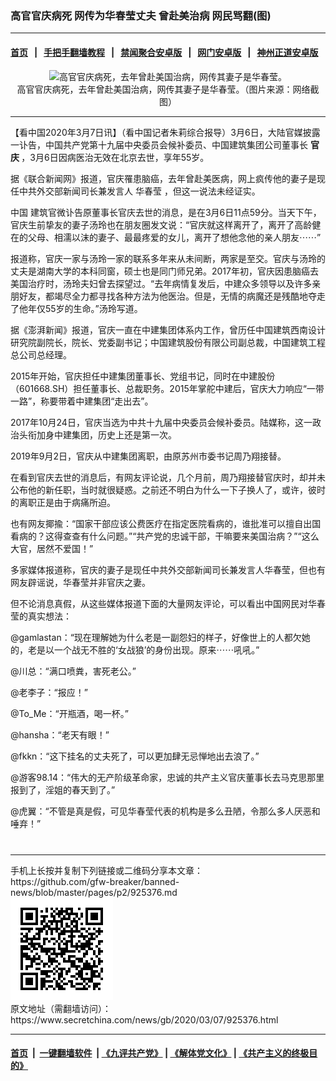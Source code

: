 ### 高官官庆病死 网传为华春莹丈夫 曾赴美治病 网民骂翻(图)
------------------------

#### [首页](https://github.com/gfw-breaker/banned-news/blob/master/README.md) &nbsp;&nbsp;|&nbsp;&nbsp; [手把手翻墙教程](https://github.com/gfw-breaker/guides/wiki) &nbsp;&nbsp;|&nbsp;&nbsp; [禁闻聚合安卓版](https://github.com/gfw-breaker/bn-android) &nbsp;&nbsp;|&nbsp;&nbsp; [网门安卓版](https://github.com/oGate2/oGate) &nbsp;&nbsp;|&nbsp;&nbsp; [神州正道安卓版](https://github.com/SzzdOgate/update) 



<div class="article_right" style="fone-color:#000">
 <p style="text-align:center">
  <img alt="高官官庆病死，去年曾赴美国治病，网传其妻子是华春莹。" src="//img3.secretchina.com/pic/2020/3-7/p2642261a402994184-ss.jpg" style="height:338px; width:600px"/>
  <br>
   高官官庆病死，去年曾赴美国治病，网传其妻子是华春莹。（图片来源：网络截图）
   <span id="hideid" name="hideid" style="color:red;display:none;">
    <span href="https://www.secretchina.com">
    </span>
   </span>
  </br>
 </p>
 <div id="txt-mid1-t21-2017">
  

---


  </div>
 </div>
 <p>
  【看中国2020年3月7日讯】（看中国记者朱莉综合报导）3月6日，大陆官媒披露一讣告，中国共产党第十九届中央委员会候补委员、中国建筑集团公司董事长
  <strong>
   <span href="https://www.secretchina.com/news/gb/tag/官庆" target="_blank">
    官庆
   </span>
  </strong>
  ，3月6日因病医治无效在北京去世，享年55岁。
  <span id="hideid" name="hideid" style="color:red;display:none;">
   <span href="https://www.secretchina.com">
   </span>
  </span>
 </p>
 <p>
  据《联合新闻网》报道，官庆罹患脑癌，去年曾赴美医病，网上疯传他的妻子是现任中共外交部新闻司长兼发言人
  <span href="https://www.secretchina.com/news/gb/tag/华春莹" target="_blank">
   华春莹
  </span>
  ，但这一说法未经证实。
 </p>
 <p>
  <span href="https://www.secretchina.com" target="_blank">
   中国
  </span>
  建筑官微讣告原董事长官庆去世的消息，是在3月6日11点59分。当天下午，官庆生前挚友的妻子汤玲也在朋友圈发文说：“官庆就这样离开了，离开了高龄健在的父母、相濡以沫的妻子、最最疼爱的女儿，离开了想他念他的亲人朋友⋯⋯”
 </p>
 <p>
  报道称，官庆一家与汤玲一家的联系多年来从未间断，两家是至交。官庆与汤玲的丈夫是湖南大学的本科同窗，硕士也是同门师兄弟。2017年初，官庆因患脑癌去美国治疗时，汤玲夫妇曾去探望过。“去年病情复发后，中建众多领导以及许多亲朋好友，都竭尽全力都寻找各种方法为他医治。但是，无情的病魔还是残酷地夺走了他年仅55岁的生命。”汤玲写道。
 </p>
 <p>
  据《澎湃新闻》报道，官庆一直在中建集团体系内工作，曾历任中国建筑西南设计研究院副院长，院长、党委副书记；中国建筑股份有限公司副总裁，中国建筑工程总公司总经理。
 </p>
 <p>
  2015年开始，官庆担任中建集团董事长、党组书记，同时在中建股份（601668.SH）担任董事长、总裁职务。2015年掌舵中建后，官庆大力响应“一带一路”，称要带着中建集团“走出去”。
 </p>
 <p>
  2017年10月24日，官庆当选为中共十九届中央委员会候补委员。陆媒称，这一政治头衔加身中建集团，历史上还是第一次。
 </p>
 <p>
  2019年9月2日，官庆从中建集团离职，由原苏州市委书记周乃翔接替。
 </p>
 <p>
  在看到官庆去世的消息后，有网友评论说，几个月前，周乃翔接替官庆时，却并未公布他的新任职，当时就很疑惑。之前还不明白为什么一下子换人了，或许，彼时的离职正是由于病痛所迫。
 </p>
 <p>
  也有网友揶揄：“国家干部应该公费医疗在指定医院看病的，谁批准可以擅自出国看病的？这得查查有什么问题。”“共产党的忠诚干部，干嘛要来美国治病？”“这么大官，居然不爱国！”
 </p>
 <p>
  多家媒体报道称，官庆的妻子是现任中共外交部新闻司长兼发言人华春莹，但也有网友辟谣说，华春莹并非官庆之妻。
 </p>
 <p>
  但不论消息真假，从这些媒体报道下面的大量网友评论，可以看出中国网民对华春莹的真实想法：
 </p>
 <p>
  @gamlastan：“现在理解她为什么老是一副怨妇的样子，好像世上的人都欠她的，老是以一个战无不胜的‘女战狼’的身份出现。原来⋯⋯吼吼。”
 </p>
 <p>
  @川总：“满口喷粪，害死老公。”
 </p>
 <p>
  @老李子：“报应！”
 </p>
 <p>
  @To_Me：“开瓶酒，喝一杯。”
 </p>
 <p>
  @hansha：“老天有眼！”
 </p>
 <p>
  @fkkn：“这下挂名的丈夫死了，可以更加肆无忌惮地出去浪了。”
 </p>
 <p>
  @游客98.14：“伟大的无产阶级革命家，忠诚的共产主义官庆董事长去马克思那里报到了，淫姐的春天到了。”
 </p>
 <p>
  @虎翼：“不管是真是假，可见华春莹代表的机构是多么丑陋，令那么多人厌恶和唾弃！”
  <center>
   <div>
    <div id="txt-mid2-t22-2017" style="display: block;  max-height: 351px;  overflow: hidden;">
     <div id="SC-21xxx">
     </div>
     <ins class="adsbygoogle" data-ad-client="ca-pub-1276641434651360" data-ad-format="auto" data-ad-slot="4301710469" data-full-width-responsive="true" style="display:block">
     </ins>
    </div>
   </div>
  </center>
  <div style="padding-top:12px;">
  </div>
 </p>
</div>

<hr/>
手机上长按并复制下列链接或二维码分享本文章：<br/>
https://github.com/gfw-breaker/banned-news/blob/master/pages/p2/925376.md <br/>
<a href='https://github.com/gfw-breaker/banned-news/blob/master/pages/p2/925376.md'><img src='https://github.com/gfw-breaker/banned-news/blob/master/pages/p2/925376.md.png'/></a> <br/>
原文地址（需翻墙访问）：https://www.secretchina.com/news/gb/2020/03/07/925376.html


------------------------
#### [首页](https://github.com/gfw-breaker/banned-news/blob/master/README.md) &nbsp;|&nbsp; [一键翻墙软件](https://github.com/gfw-breaker/nogfw/blob/master/README.md) &nbsp;| [《九评共产党》](https://github.com/gfw-breaker/9ping.md/blob/master/README.md#九评之一评共产党是什么) | [《解体党文化》](https://github.com/gfw-breaker/jtdwh.md/blob/master/README.md) | [《共产主义的终极目的》](https://github.com/gfw-breaker/gczydzjmd.md/blob/master/README.md)


<img src='http://gfw-breaker.win/banned-news/pages/p2/925376.md' width='0px' height='0px'/>